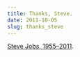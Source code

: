 ```yaml
---
title: Thanks, Steve.
date: 2011-10-05
slug: thanks_steve
---
```

<p><a href="http://www.apple.com/stevejobs/">Steve Jobs, 1955–2011</a>.</p>